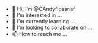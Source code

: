 - 👋 Hi, I’m @CAndyflossnaf
- 👀 I’m interested in ...
- 🌱 I’m currently learning ...
- 💞️ I’m looking to collaborate on ...
- 📫 How to reach me ...

<!---
CAndyflossnaf/CAndyflossnaf is a ✨ special ✨ repository because its `README.md` (this file) appears on your GitHub profile.
You can click the Preview link to take a look at your changes.
--->
